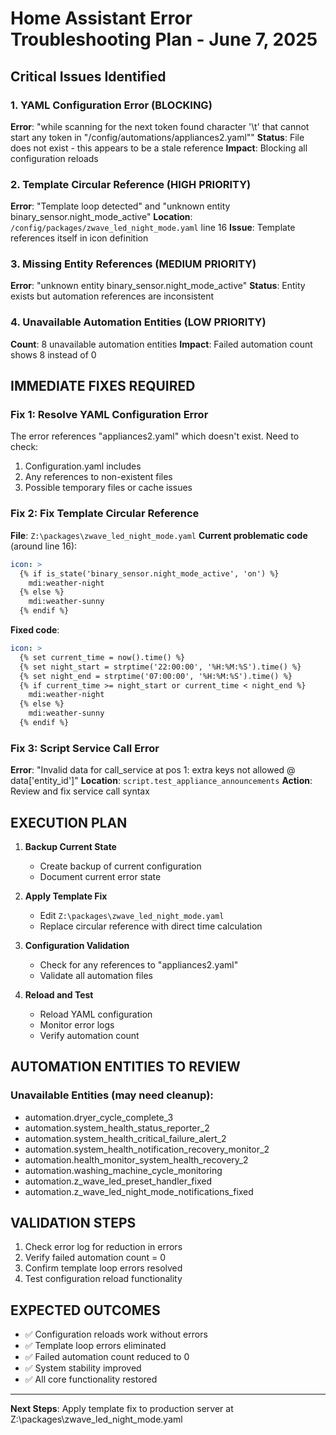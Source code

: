 # Home Assistant Error Troubleshooting Plan - June 7, 2025

## Critical Issues Identified

### 1. YAML Configuration Error (BLOCKING)
**Error**: "while scanning for the next token found character '\t' that cannot start any token in "/config/automations/appliances2.yaml""
**Status**: File does not exist - this appears to be a stale reference
**Impact**: Blocking all configuration reloads

### 2. Template Circular Reference (HIGH PRIORITY)
**Error**: "Template loop detected" and "unknown entity binary_sensor.night_mode_active"
**Location**: `/config/packages/zwave_led_night_mode.yaml` line 16
**Issue**: Template references itself in icon definition

### 3. Missing Entity References (MEDIUM PRIORITY)
**Error**: "unknown entity binary_sensor.night_mode_active"
**Status**: Entity exists but automation references are inconsistent

### 4. Unavailable Automation Entities (LOW PRIORITY)
**Count**: 8 unavailable automation entities
**Impact**: Failed automation count shows 8 instead of 0

## IMMEDIATE FIXES REQUIRED

### Fix 1: Resolve YAML Configuration Error
The error references "appliances2.yaml" which doesn't exist. Need to check:
1. Configuration.yaml includes
2. Any references to non-existent files
3. Possible temporary files or cache issues

### Fix 2: Fix Template Circular Reference
**File**: `Z:\packages\zwave_led_night_mode.yaml`
**Current problematic code** (around line 16):
```yaml
icon: >
  {% if is_state('binary_sensor.night_mode_active', 'on') %}
    mdi:weather-night
  {% else %}
    mdi:weather-sunny
  {% endif %}
```

**Fixed code**:
```yaml
icon: >
  {% set current_time = now().time() %}
  {% set night_start = strptime('22:00:00', '%H:%M:%S').time() %}
  {% set night_end = strptime('07:00:00', '%H:%M:%S').time() %}
  {% if current_time >= night_start or current_time < night_end %}
    mdi:weather-night
  {% else %}
    mdi:weather-sunny
  {% endif %}
```

### Fix 3: Script Service Call Error
**Error**: "Invalid data for call_service at pos 1: extra keys not allowed @ data['entity_id']"
**Location**: `script.test_appliance_announcements`
**Action**: Review and fix service call syntax

## EXECUTION PLAN

1. **Backup Current State**
   - Create backup of current configuration
   - Document current error state

2. **Apply Template Fix**
   - Edit `Z:\packages\zwave_led_night_mode.yaml`
   - Replace circular reference with direct time calculation

3. **Configuration Validation**
   - Check for any references to "appliances2.yaml"
   - Validate all automation files

4. **Reload and Test**
   - Reload YAML configuration
   - Monitor error logs
   - Verify automation count

## AUTOMATION ENTITIES TO REVIEW

### Unavailable Entities (may need cleanup):
- automation.dryer_cycle_complete_3
- automation.system_health_status_reporter_2
- automation.system_health_critical_failure_alert_2
- automation.system_health_notification_recovery_monitor_2
- automation.health_monitor_system_health_recovery_2
- automation.washing_machine_cycle_monitoring
- automation.z_wave_led_preset_handler_fixed
- automation.z_wave_led_night_mode_notifications_fixed

## VALIDATION STEPS

1. Check error log for reduction in errors
2. Verify failed automation count = 0
3. Confirm template loop errors resolved
4. Test configuration reload functionality

## EXPECTED OUTCOMES

- ✅ Configuration reloads work without errors
- ✅ Template loop errors eliminated
- ✅ Failed automation count reduced to 0
- ✅ System stability improved
- ✅ All core functionality restored

---
**Next Steps**: Apply template fix to production server at Z:\packages\zwave_led_night_mode.yaml
